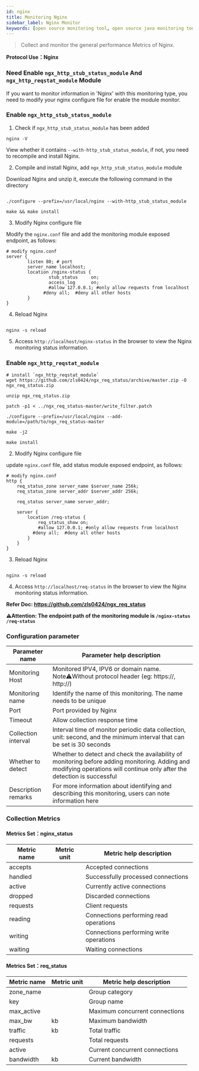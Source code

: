 ```yaml
---
id: nginx  
title: Monitoring Nginx      
sidebar_label: Nginx Monitor
keywords: [open source monitoring tool, open source java monitoring tool, monitoring nginx metrics]
---
```


> Collect and monitor the general performance Metrics of Nginx.

**Protocol Use：Nginx**

### Need Enable `ngx_http_stub_status_module` And `ngx_http_reqstat_module` Module

If you want to monitor information in 'Nginx' with this monitoring type, you need to modify your nginx configure file for enable the module monitor.

### Enable `ngx_http_stub_status_module`

1. Check if `ngx_http_stub_status_module` has been added

```shell
nginx -V
```

View whether it contains `--with-http_stub_status_module`, if not, you need to recompile and install Nginx.

2. Compile and install Nginx, add `ngx_http_stub_status_module` module

Download Nginx and unzip it, execute the following command in the directory

```shell

./configure --prefix=/usr/local/nginx --with-http_stub_status_module

make && make install
```

3. Modify Nginx configure file

Modify the `nginx.conf` file and add the monitoring module exposed endpoint, as follows:

```shell
# modify nginx.conf
server {
        listen 80; # port
        server_name localhost;
        location /nginx-status {
                stub_status     on;
                access_log      on;
                #allow 127.0.0.1; #only allow requests from localhost
              #deny all;  #deny all other hosts
        }
}
```

4. Reload Nginx

```shell

nginx -s reload
```

5. Access `http://localhost/nginx-status` in the browser to view the Nginx monitoring status information.

### Enable `ngx_http_reqstat_module`

```shell
# install `ngx_http_reqstat_module`
wget https://github.com/zls0424/ngx_req_status/archive/master.zip -O ngx_req_status.zip

unzip ngx_req_status.zip

patch -p1 < ../ngx_req_status-master/write_filter.patch

./configure --prefix=/usr/local/nginx --add-module=/path/to/ngx_req_status-master

make -j2

make install
```

2. Modify Nginx configure file

update `nginx.conf` file, add status module exposed endpoint, as follows:

```shell
# modify nginx.conf
http {
    req_status_zone server_name $server_name 256k;
    req_status_zone server_addr $server_addr 256k;

    req_status server_name server_addr;

    server {
        location /req-status {
            req_status_show on;
            #allow 127.0.0.1; #only allow requests from localhost
          #deny all;  #deny all other hosts
        }
    }
}
```

3. Reload Nginx

```shell

nginx -s reload
```

4. Access `http://localhost/req-status` in the browser to view the Nginx monitoring status information.

**Refer Doc: <https://github.com/zls0424/ngx_req_status>**

**⚠️Attention: The endpoint path of the monitoring module is `/nginx-status` `/req-status`**

### Configuration parameter

|   Parameter name    |                                                                        Parameter help description                                                                         |
|---------------------|---------------------------------------------------------------------------------------------------------------------------------------------------------------------------|
| Monitoring Host     | Monitored IPV4, IPV6 or domain name. Note⚠️Without protocol header (eg: https://, http://)                                                                                |
| Monitoring name     | Identify the name of this monitoring. The name needs to be unique                                                                                                         |
| Port                | Port provided by Nginx                                                                                                                                                    |
| Timeout             | Allow collection response time                                                                                                                                            |
| Collection interval | Interval time of monitor periodic data collection, unit: second, and the minimum interval that can be set is 30 seconds                                                   |
| Whether to detect   | Whether to detect and check the availability of monitoring before adding monitoring. Adding and modifying operations will continue only after the detection is successful |
| Description remarks | For more information about identifying and describing this monitoring, users can note information here                                                                    |

### Collection Metrics

#### Metrics Set：nginx_status

| Metric name | Metric unit |         Metric help description         |
|-------------|-------------|-----------------------------------------|
| accepts     |             | Accepted connections                    |
| handled     |             | Successfully processed connections      |
| active      |             | Currently active connections            |
| dropped     |             | Discarded connections                   |
| requests    |             | Client requests                         |
| reading     |             | Connections performing read operations  |
| writing     |             | Connections performing write operations |
| waiting     |             | Waiting connections                     |

#### Metrics Set：req_status

| Metric name | Metric unit |    Metric help description     |
|-------------|-------------|--------------------------------|
| zone_name   |             | Group category                 |
| key         |             | Group name                     |
| max_active  |             | Maximum concurrent connections |
| max_bw      | kb          | Maximum bandwidth              |
| traffic     | kb          | Total traffic                  |
| requests    |             | Total requests                 |
| active      |             | Current concurrent connections |
| bandwidth   | kb          | Current bandwidth              |
